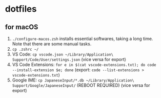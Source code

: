 # dotfiles

## for macOS

1. `./configure-macos.zsh` installs essential softwares, taking a long time. Note that there are some manual tasks.
1. `cp .zshrc ~/`
1. VS Code: `cp vscode.json ~/Library/Application\ Support/Code/User/settings.json` (vice versa for export)
1. VS Code Extensions: `for e in $(cat vscode-extensions.txt); do code --install-extension $e; done` (export: `code --list-extensions > vscode-extensions.txt`)
1. Google IME: `cp JapaneseInput/*.db ~/Library/Application\ Support/Google/JapaneseInput/` (REBOOT REQUIRED) (vice versa for export)
